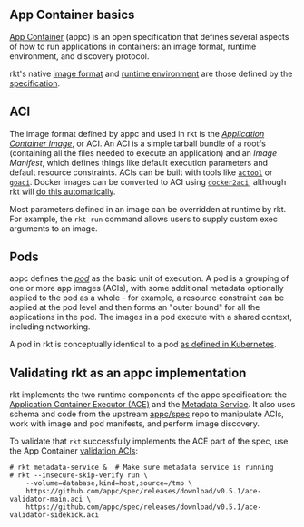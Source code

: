 ## App Container basics

[App Container][appc-repo] (appc) is an open specification that defines several aspects of how to run applications in containers: an image format, runtime environment, and discovery protocol.

rkt's native [image format](#aci) and [runtime environment](#pods) are those defined by the [specification][appc-spec].

## ACI

The image format defined by appc and used in rkt is the [_Application Container Image_][appc-aci], or ACI. An ACI is a simple tarball bundle of a rootfs (containing all the files needed to execute an application) and an _Image Manifest_, which defines things like default execution parameters and default resource constraints. ACIs can be built with tools like [`actool`](https://github.com/appc/spec#building-acis) or [`goaci`](https://github.com/appc/goaci). Docker images can be converted to ACI using [`docker2aci`](https://github.com/appc/docker2aci), although rkt will [do this automatically](https://github.com/coreos/rkt/blob/master/Documentation/running-docker-images.md).

Most parameters defined in an image can be overridden at runtime by rkt. For example, the `rkt run` command allows users to supply custom exec arguments to an image.

## Pods

appc defines the [_pod_][appc-pods] as the basic unit of execution. A pod is a grouping of one or more app images (ACIs), with some additional metadata optionally applied to the pod as a whole - for example, a resource constraint can be applied at the pod level and then forms an "outer bound" for all the applications in the pod. The images in a pod execute with a shared context, including networking.

A pod in rkt is conceptually identical to a pod [as defined in Kubernetes](https://github.com/GoogleCloudPlatform/kubernetes/blob/master/docs/user-guide/pods.md).

## Validating rkt as an appc implementation

rkt implements the two runtime components of the appc specification: the [Application Container Executor (ACE)][appc-ace] and the [Metadata Service][appc-meta]. It also uses schema and code from the upstream [appc/spec][appc-spec] repo to manipulate ACIs, work with image and pod manifests, and perform image discovery.

To validate that `rkt` successfully implements the ACE part of the spec, use the App Container [validation ACIs][appc-val]:

```
# rkt metadata-service &  # Make sure metadata service is running
# rkt --insecure-skip-verify run \
	--volume=database,kind=host,source=/tmp \
	https://github.com/appc/spec/releases/download/v0.5.1/ace-validator-main.aci \
	https://github.com/appc/spec/releases/download/v0.5.1/ace-validator-sidekick.aci
```

[appc-repo]: https://github.com/appc/spec/
[appc-spec]: https://github.com/appc/spec/blob/master/SPEC.md
[appc-aci]: https://github.com/appc/spec/blob/master/spec/aci.md#app-container-image
[appc-pods]: https://github.com/appc/spec/blob/master/spec/pods.md#app-container-pods-pods
[appc-ace]: https://github.com/appc/spec/blob/master/spec/ace.md#app-container-executor
[appc-meta]: https://github.com/appc/spec/blob/master/spec/ace.md#app-container-metadata-service
[appc-val]: https://github.com/appc/spec/blob/master/README.md#validating-app-container-executors-aces

